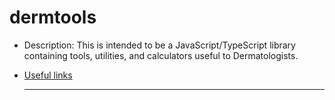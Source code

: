 # dermtools

- Description: This is intended to be a JavaScript/TypeScript library 
  containing tools, utilities, and calculators useful to Dermatologists.  
- [Useful links](notes/_useful_links.md)

  ---





